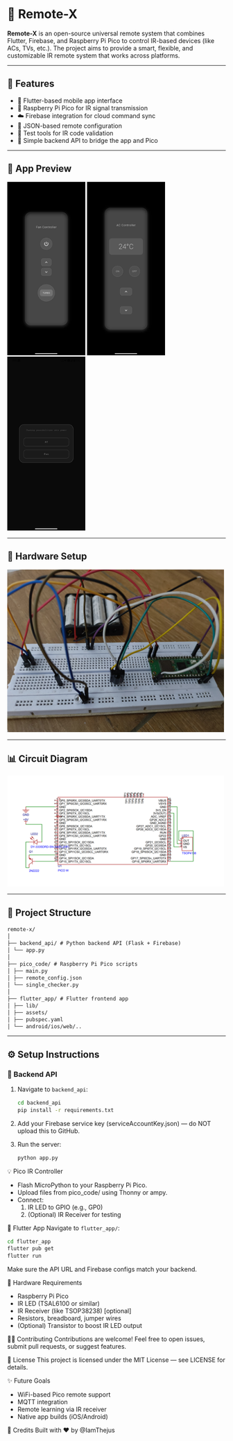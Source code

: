 # 📡 Remote-X

**Remote-X** is an open-source universal remote system that combines Flutter, Firebase, and Raspberry Pi Pico to control IR-based devices (like ACs, TVs, etc.). The project aims to provide a smart, flexible, and customizable IR remote system that works across platforms.

---

## 🚀 Features

- 📱 Flutter-based mobile app interface
- 🔌 Raspberry Pi Pico for IR signal transmission
- ☁️ Firebase integration for cloud command sync
- 🔄 JSON-based remote configuration
- 🧪 Test tools for IR code validation
- 🔧 Simple backend API to bridge the app and Pico

---

## 📸 App Preview

<img src="images/app_screenshot1.jpg" alt="App Screenshot" width="180"/>
<img src="images/app_screenshot2.jpg" alt="App Screenshot" width="180"/>
<img src="images/app_screenshot3.jpg" alt="App Screenshot" width="180"/>

---

## 🔌 Hardware Setup

<img src="images/breadboard_setup.jpg" alt="Pico Breadboard Setup" width="500"/>

---

## 📊 Circuit Diagram

<img src="images/circuit_schematic.png" alt="Circuit Schematic" width="500"/>

---

## 📂 Project Structure
```
remote-x/
│
├── backend_api/ # Python backend API (Flask + Firebase)
│ └── app.py
│
├── pico_code/ # Raspberry Pi Pico scripts
│ ├── main.py
│ ├── remote_config.json
│ └── single_checker.py
│
├── flutter_app/ # Flutter frontend app
│ ├── lib/
│ ├── assets/
│ ├── pubspec.yaml
│ └── android/ios/web/..
```
---

## ⚙️ Setup Instructions

### 🔧 Backend API

1. Navigate to `backend_api`:
   ```bash
   cd backend_api
   pip install -r requirements.txt
   ```
2. Add your Firebase service key (serviceAccountKey.json) — do NOT upload this to GitHub.

3. Run the server:
    ```python
   python app.py
   ```

💡 Pico IR Controller
* Flash MicroPython to your Raspberry Pi Pico.
* Upload files from pico_code/ using Thonny or ampy.
* Connect:
    1. IR LED to GPIO (e.g., GP0)
    2. (Optional) IR Receiver for testing

📱 Flutter App
Navigate to `flutter_app/`:
```bash
cd flutter_app
flutter pub get
flutter run
```

Make sure the API URL and Firebase configs match your backend.

🔌 Hardware Requirements
* Raspberry Pi Pico
* IR LED (TSAL6100 or similar)
* IR Receiver (like TSOP38238) [optional]
* Resistors, breadboard, jumper wires
* (Optional) Transistor to boost IR LED output



🧑‍💻 Contributing
Contributions are welcome! Feel free to open issues, submit pull requests, or suggest features.

📄 License
This project is licensed under the MIT License — see LICENSE for details.

✨ Future Goals
* WiFi-based Pico remote support
* MQTT integration
* Remote learning via IR receiver
* Native app builds (iOS/Android)

🙌 Credits
Built with ❤️ by @IamThejus
